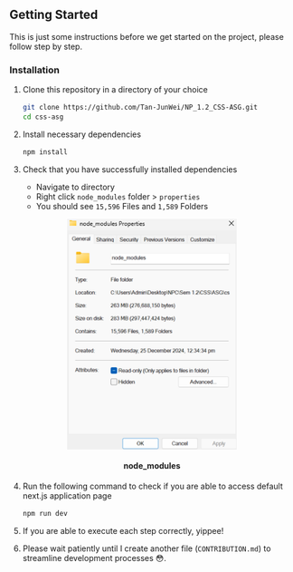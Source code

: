 ## Getting Started
This is just some instructions before we get started on the project, please follow step by step.

### Installation
1. Clone this repository in a directory of your choice
    ```bash
    git clone https://github.com/Tan-JunWei/NP_1.2_CSS-ASG.git
    cd css-asg
    ```

2. Install necessary dependencies
    ```bash
    npm install
    ```

3. Check that you have successfully installed dependencies
    - Navigate to directory
    - Right click `node_modules` folder > `properties`
    - You should see `15,596` Files and `1,589` Folders
<div align="center">
  <img align="center" width="300" src="./admin_pics/node_modules.png" alt="Example" />
  <h4>node_modules</h4>
</div>

4. Run the following command to check if you are able to access default next.js application page
    ```bash
    npm run dev
    ```

5. If you are able to execute each step correctly, yippee!

6. Please wait patiently until I create another file (`CONTRIBUTION.md`) to streamline development processes 😳.